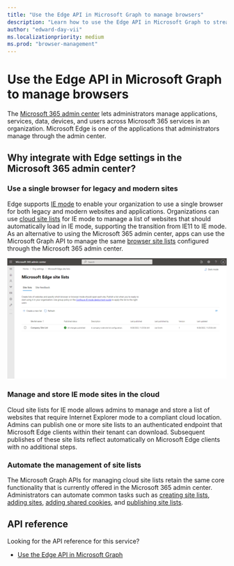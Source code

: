 ```yaml
---
title: "Use the Edge API in Microsoft Graph to manage browsers"
description: "Learn how to use the Edge API in Microsoft Graph to streamline the way you manage cloud site lists."
author: "edward-day-vii"
ms.localizationpriority: medium
ms.prod: "browser-management"
---
```


# Use the Edge API in Microsoft Graph to manage browsers

The [Microsoft 365 admin center](https://admin.microsoft.com/) lets administrators manage applications, services, data, devices, and users across Microsoft 365 services in an organization. Microsoft Edge is one of the applications that administrators manage through the admin center.

## Why integrate with Edge settings in the Microsoft 365 admin center?

### Use a single browser for legacy and modern sites

Edge supports [IE mode](/deployedge/edge-ie-mode) to enable your organization to use a single browser for both legacy and modern websites and applications. Organizations can use [cloud site lists](/deployedge/edge-ie-mode-cloud-site-list-mgmt#overview) for IE mode to manage a list of websites that should automatically load in IE mode, supporting the transition from IE11 to IE mode. As an alternative to using the Microsoft 365 admin center, apps can use the Microsoft Graph API to manage the same [browser site lists](/graph/api/resources/browsersitelist) configured through the Microsoft 365 admin center.

![Screenshot of the Microsoft Edge site lists page in the Microsoft 365 admin center.](./images/edge-site-lists.png)

### Manage and store IE mode sites in the cloud

Cloud site lists for IE mode allows admins to manage and store a list of websites that require Internet Explorer mode to a compliant cloud location. Admins can publish one or more site lists to an authenticated endpoint that Microsoft Edge clients within their tenant can download. Subsequent publishes of these site lists reflect automatically on Microsoft Edge clients with no additional steps.

### Automate the management of site lists

The Microsoft Graph APIs for managing cloud site lists retain the same core functionality that is currently offered in the Microsoft 365 admin center. Administrators can automate common tasks such as [creating site lists](/graph/api/internetexplorermode-post-sitelists), [adding sites](/graph/api/browsersitelist-post-sites), [adding shared cookies](/graph/api/browsersitelist-post-sharedcookies), and [publishing site lists](/graph/api/browsersitelist-publish).

## API reference

Looking for the API reference for this service?

- [Use the Edge API in Microsoft Graph](/graph/api/resources/browser-edge-api-overview)

